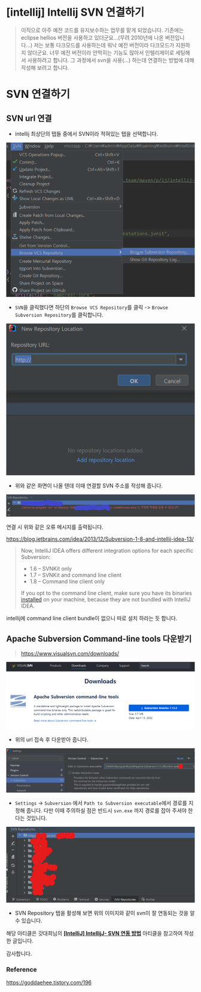 # [intellij] Intellij SVN 연결하기

> 이직으로 아주 예전 코드를 유지보수하는 업무를 맡게 되었습니다. 기존에는 eclipse hellios 버전을 사용하고 있더군요...(무려 2010년에 나온 버전입니다...) 저는 보통 다크모드를 사용하는데 워낙 예전 버전이라 다크모드가 지원하지 않더군요. 너무 예전 버전이라 안먹히는 기능도 많아서 인텔리제이로 세팅해서 사용하려고 합니다. 그 과정에서 svn을 사용(...) 하는데 연결하는 방법에 대해 작성해 보려고 합니다.

# SVN 연결하기

## SVN url 연결

- intellij 최상단의 탭들 중에서 SVN이라 적혀있는 탭을 선택합니다.

![image-20221212095101188](https://raw.githubusercontent.com/KrGil/TIL/fbdc30f5b337987c0dffcf2b5468d3c888f438ab/CS/IDETools/Intellij/SVN_connect.assets/image-20221212095101188.png)

- `SVN`을 클릭했다면 하단의 `Browse VCS Repository`를 클릭 -> `Browse Subversion Repository`를 클릭합니다.



![image-20221212095143821](https://raw.githubusercontent.com/KrGil/TIL/fbdc30f5b337987c0dffcf2b5468d3c888f438ab/CS/IDETools/Intellij/SVN_connect.assets/image-20221212095143821.png)

- 위와 같은 화면이 나올 탠데 이때 연결할 SVN 주소를 작성해 줍니다.

![image-20221213091204741](https://raw.githubusercontent.com/KrGil/TIL/fbdc30f5b337987c0dffcf2b5468d3c888f438ab/CS/IDETools/Intellij/SVN_connect.assets/image-20221213091204741.png)

연결 시 위와 같은 오류 메시지를 출력됩니다.

https://blog.jetbrains.com/idea/2013/12/Subversion-1-8-and-intellij-idea-13/

> Now, IntelliJ IDEA offers different integration options for each specific Subversion:
>
> - 1.6 – SVNKit only
> - 1.7 – SVNKit and command line client
> - 1.8 – Command line client only
>
> If you opt to the command line client, make sure you have its binaries [installed](http://subversion.apache.org/packages.html) on your machine, because they are not bundled with IntelliJ IDEA.

intellij에 command line client bundle이 없으니 따로 설치 하라는 듯 합니다.



## Apache Subversion Command-line tools 다운받기

> https://www.visualsvn.com/downloads/

![image-20221213091142637](https://raw.githubusercontent.com/KrGil/TIL/fbdc30f5b337987c0dffcf2b5468d3c888f438ab/CS/IDETools/Intellij/SVN_connect.assets/image-20221213091142637.png)

- 위의 url 접속 후 다운받아 줍니다.

![image-20221213091847011](https://raw.githubusercontent.com/KrGil/TIL/fbdc30f5b337987c0dffcf2b5468d3c888f438ab/CS/IDETools/Intellij/SVN_connect.assets/image-20221213091847011.png)

- `Settings` -> `Subversion` 에서 `Path to Subversion executable`에서 경로를 지정해 줍니다. 다만 이때 주의하실 점은 반드시 `svn.exe` 까지 경로를 잡아 주셔야 한다는 것입니다.



![image-20221213092318767](https://raw.githubusercontent.com/KrGil/TIL/fbdc30f5b337987c0dffcf2b5468d3c888f438ab/CS/IDETools/Intellij/SVN_connect.assets/image-20221213092318767.png)

- SVN Repository 탭을 활성해 보면 위의 이미지와 같이 svn이 잘 연동되는 것을 알 수 있습니다.

해당 아티클은 갓대희님의 [**[IntelliJ] IntellijJ- SVN 연동 방법**](https://goddaehee.tistory.com/196) 아티클을 참고하여 작성한 글입니다.

감사합니다.

### Reference

https://goddaehee.tistory.com/196
